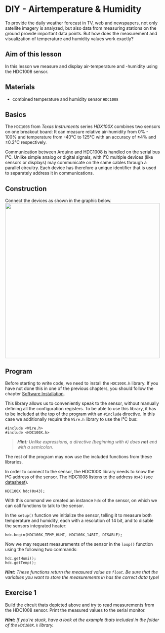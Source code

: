 # DIY - Airtemperature & Humidity
To provide the daily weather forecast in TV, web and newspapers, not only satellite imagery is analyzed, but also data from measuring stations on the ground provide important data points.
But how does the measurement and visualization of temperature and humidity values work exactly?

<!-- TODO: not translated yet
## Required Reading
- [Usage of Software-Libraries](../../basics/software_libraries.md)
- [serial data bus I²C](../../basics/i2c.md)
- [Serial Monitor](../../basics/serial_monitor.md)
-->

## Aim of this lesson
In this lesson we measure and display air-temperature and -humidity using the HDC1008 sensor.

## Materials
- combined temperature and humidity sensor `HDC1008`

## Basics
The `HDC1008` from *Texas Instruments* series *HDX100X* combines two sensors on one breakout board:
It can measure relative air-humidity from 0% - 100% and temperature from -40°C to 125°C with an accuracy of ±4% and ±0.2°C respectively.

Communication between Arduino and HDC1008 is handled on the serial bus I²C.
Unlike simple analog or digital signals, with I²C multiple devices (like sensors or displays) may communicate on the same cables through a parallel circuitry.
Each device has therefore a unique identifier that is used to separately address it in communications.

## Construction
Connect the devices as shown in the graphic below.
<img src="https://raw.githubusercontent.com/sensebox/resources/master/images/edu/aufbau_station_5.png" width="500"/>

## Program
Before starting to write code, we need to install the `HDC100X.h` library. If you have not done this in one of the previous chapters, you should follow the chapter [Software Installation](getting_started/software_installation.md).

This library allows us to conveniently speak to the sensor, without manually defining all the configuration registers.
To be able to use this library, it has to be included at the top of the program with an `#include` directive.
In this case we additionally require the `Wire.h` library to use the I²C bus:

```arduino
#include <Wire.h>
#include <HDC100X.h>
```

> ***Hint:*** *Unlike expressions, a directive (beginning with `#`) does **not** end with a semicolon.*

The rest of the program may now use the included functions from these libraries.

In order to connect to the sensor, the HDC100X library needs to know the I²C address of the sensor. The HDC1008 listens to the address `0x43` (see [datasheet](https://github.com/sensebox/resources/raw/master/datasheets/datasheet_hdc1008.pdf)).
```arduino
HDC100X hdc(0x43);
```

With this command we created an instance `hdc` of the sensor, on which we can call functions to talk to the sensor.

In the `setup()` function we initialize the sensor, telling it to measure both temperature and humidity, each with a resolution of 14 bit, and to disable the sensors integrated heater:
```arduino
hdc.begin(HDC100X_TEMP_HUMI, HDC100X_14BIT, DISABLE);
```

Now we may request measurements of the sensor in the `loop()` function using the following two commands:
```arduino
hdc.getHumi();
hdc.getTemp();
```

***Hint:*** *These functions return the measured value as `float`. Be sure that the variables you want to store the measurements in has the correct data type!*

## Exercise 1
Build the circuit thats depicted above and try to read measurements from the HDC1008 sensor.
Print the measured values to the serial monitor.

***Hint:*** *If you're stuck, have a look at the example thats included in the folder of the `HDC100X.h` library.*
